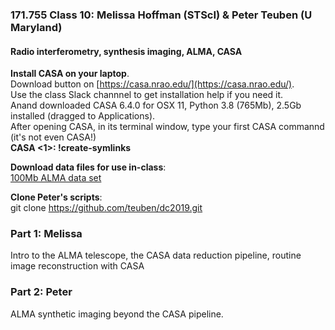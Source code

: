 ### 171.755 Class 10: Melissa Hoffman (STScI) \& Peter Teuben (U Maryland)
#### Radio interferometry, synthesis imaging, ALMA, CASA

**Install CASA on your laptop**.  
Download button on [https://casa.nrao.edu/](https://casa.nrao.edu/).   
Use the class Slack channnel to  get installation help if you need it.  
Anand downloaded CASA 6.4.0 for OSX 11, Python 3.8 (765Mb), 2.5Gb installed (dragged to Applications).  
After opening CASA, in its terminal window, type your first CASA commannd (it's not even CASA!)  
**CASA <1>: !create-symlinks**  

**Download data files for use in-class**:   
	[100Mb ALMA data set](http://admit.astro.umd.edu/~teuben/QAC/qac_bench5.tar.gz)

**Clone Peter's scripts**:  
git clone https://github.com/teuben/dc2019.git


### Part 1: Melissa

Intro to the ALMA telescope, the CASA data reduction pipeline, routine image reconstruction with CASA

### Part 2:  Peter

ALMA synthetic imaging beyond the CASA pipeline.  